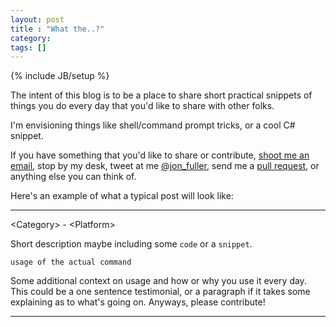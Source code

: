 ```yaml
---
layout: post
title : "What the..?"
category:
tags: []
---
```

{% include JB/setup %}

The intent of this blog is to be a place to share short practical snippets of things you do every day that you'd like to share with other folks.

I'm envisioning things like shell/command prompt tricks, or a cool C# snippet.

If you have something that you'd like to share or contribute, [shoot me an email](mailto:fullerjc+bitsandbytes@gmail.com), stop by my desk, tweet at me [@jon_fuller](http://twitter.com/jonfuller), send me a [pull request](http://github.com/sep/sep.github.com), or anything else you can think of.

Here's an example of what a typical post will look like:

---

&lt;Category&gt; - &lt;Platform&gt;

Short description maybe including some `code` or a `snippet`.

    usage of the actual command

Some additional context on usage and how or why you use it every day.  This could be a one sentence testimonial, or a paragraph if it takes some explaining as to what's going on.  Anyways, please contribute!

---

